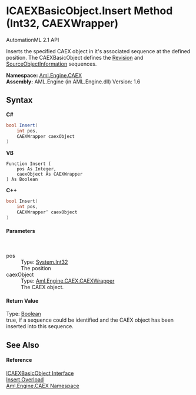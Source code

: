 # ICAEXBasicObject.Insert Method (Int32, CAEXWrapper)
AutomationML 2.1 API 

Inserts the specified CAEX object in it's associated sequence at the defined position. The CAEXBasicObject defines the <a href="P_Aml_Engine_CAEX_ICAEXBasicObject_Revision">Revision</a> and <a href="P_Aml_Engine_CAEX_ICAEXBasicObject_SourceObjectInformation">SourceObjectInformation</a> sequences.

**Namespace:**&nbsp;<a href="N_Aml_Engine_CAEX">Aml.Engine.CAEX</a><br />**Assembly:**&nbsp;AML.Engine (in AML.Engine.dll) Version: 1.6

## Syntax

**C#**<br />
``` C#
bool Insert(
	int pos,
	CAEXWrapper caexObject
)
```

**VB**<br />
``` VB
Function Insert ( 
	pos As Integer,
	caexObject As CAEXWrapper
) As Boolean
```

**C++**<br />
``` C++
bool Insert(
	int pos, 
	CAEXWrapper^ caexObject
)
```


#### Parameters
&nbsp;<dl><dt>pos</dt><dd>Type: <a href="https://docs.microsoft.com/dotnet/api/system.int32" target="_parent" rel="noopener noreferrer">System.Int32</a><br />The position</dd><dt>caexObject</dt><dd>Type: <a href="T_Aml_Engine_CAEX_CAEXWrapper">Aml.Engine.CAEX.CAEXWrapper</a><br />The CAEX object.</dd></dl>

#### Return Value
Type: <a href="https://docs.microsoft.com/dotnet/api/system.boolean" target="_parent" rel="noopener noreferrer">Boolean</a><br />true, if a sequence could be identified and the CAEX object has been inserted into this sequence.

## See Also


#### Reference
<a href="T_Aml_Engine_CAEX_ICAEXBasicObject">ICAEXBasicObject Interface</a><br /><a href="Overload_Aml_Engine_CAEX_ICAEXBasicObject_Insert">Insert Overload</a><br /><a href="N_Aml_Engine_CAEX">Aml.Engine.CAEX Namespace</a><br />